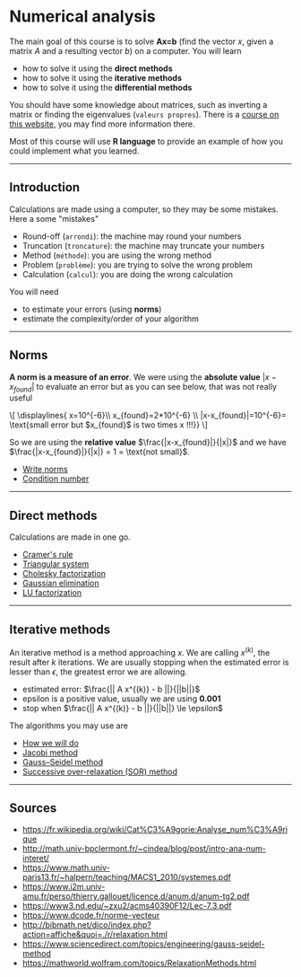 # Numerical analysis

The main goal of this course is to solve **Ax=b** (find the vector $x$, given a matrix $A$ and a resulting vector $b$) on a computer. You will learn

* how to solve it using the **direct methods**
* how to solve it using the **iterative methods**
* how to solve it using the **differential methods**

You should have some knowledge about matrices, such as inverting a matrix or finding the eigenvalues (``valeurs propres``). There is a [course on this website](../matrix/index.md), you may find more information there.

Most of this course will use **R language** to provide an example of how you could implement what you learned.

<hr class="sl">

## Introduction

Calculations are made using a computer, so they may be some mistakes. Here a some "mistakes"

* Round-off (`arrondi`): the machine may round your numbers
* Truncation (`troncature`): the machine may truncate your numbers
* Method (`méthode`): you are using the wrong method
* Problem (`problème`): you are trying to solve the wrong problem
* Calculation (`calcul`): you are doing the wrong calculation

You will need

* to estimate your errors (using **norms**)
* estimate the complexity/order of your algorithm

<hr class="sr">

## Norms

**A norm is a measure of an error**. We were using the **absolute value** $|x-x_{found}|$ to evaluate an error but as you can see below, that was not really useful

<div class="mb-3">
\[ \displaylines{
x=10^{-6}\\ x_{found}=2*10^{-6} \\ 
|x-x_{found}|=10^{-6}= \text{small error but $x_{found}$ is two times x !!!}}
\]
</div>

So we are using the **relative value** $\frac{|x-x_{found}|}{|x|}$ and we have $\frac{|x-x_{found}|}{|x|} = 1 = \text{not small}$.

* [Write norms](norms/basic.md)
* [Condition number](norms/cond.md)

<hr class="sl">

## Direct methods

Calculations are made in one go.

* [Cramer's rule](direct/cramer.md)
* [Triangular system](direct/triangular.md)
* [Cholesky factorization](direct/cholesky.md)
* [Gaussian elimination](direct/gauss.md)
* [LU factorization](direct/lu.md)

<hr class="sr">

## Iterative methods

An iterative method is a method approaching $x$. We are calling $x^{(k)}$, the result after $k$ iterations. We are usually stopping when the estimated error is lesser than $\epsilon$, the greatest error we are allowing.

* estimated error: $\frac{|| A x^{(k)} - b ||}{||b||}$
* epsilon is a positive value, usually we are using **0.001**
* stop when $\frac{|| A x^{(k)} - b ||}{||b||} \le \epsilon$

The algorithms you may use are

* [How we will do](iterative/how.md)
* [Jacobi method](iterative/jacobi.md)
* [Gauss–Seidel method](iterative/gauss-seidel.md)
* [Successive over-relaxation (SOR) method](iterative/sor.md)

<hr class="sl">

## Sources

* <https://fr.wikipedia.org/wiki/Cat%C3%A9gorie:Analyse_num%C3%A9rique>
* <http://math.univ-bpclermont.fr/~cindea/blog/post/intro-ana-num-interet/>
* <https://www.math.univ-paris13.fr/~halpern/teaching/MACS1_2010/systemes.pdf>
* <https://www.i2m.univ-amu.fr/perso/thierry.gallouet/licence.d/anum.d/anum-tg2.pdf>
* <https://www3.nd.edu/~zxu2/acms40390F12/Lec-7.3.pdf>
* <https://www.dcode.fr/norme-vecteur>
* <http://bibmath.net/dico/index.php?action=affiche&quoi=./r/relaxation.html>
* <https://www.sciencedirect.com/topics/engineering/gauss-seidel-method>
* <https://mathworld.wolfram.com/topics/RelaxationMethods.html>